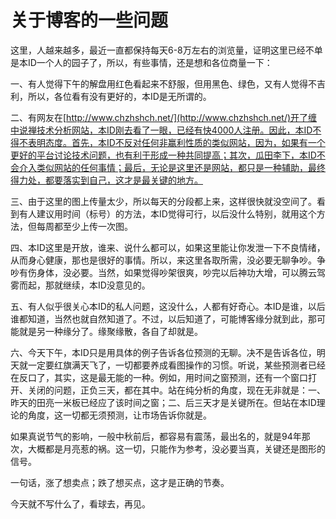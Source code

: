 关于博客的一些问题
====



这里，人越来越多，最近一直都保持每天6-8万左右的浏览量，证明这里已经不单是本ID一个人的园子了，所以，有些事情，还是想和各位商量一下：

一、有人觉得下午的解盘用红色看起来不舒服，但用黑色、绿色，又有人觉得不吉利，所以，各位看有没有更好的，本ID是无所谓的。

二、有网友在[http://www.chzhshch.net/](http://www.chzhshch.net/)开了缠中说禅技术分析网站，本ID刚去看了一眼，已经有快4000人注册。因此，本ID不得不表明态度。首先，本ID不反对任何非赢利性质的类似网站，因为，如果有一个更好的平台讨论技术问题，也有利于形成一种共同提高；其次，瓜田李下，本ID不会介入类似网站的任何事情；最后，无论是这里还是网站，都只是一种辅助，最终得力处，都要落实到自己，这才是最关键的地方。

三、由于这里的图上传量太少，所以每天的分段都上来，这样很快就没空间了。看到有人建议用时间（标号）的方法，本ID觉得可行，以后没什么特别，就用这个方法，但每周都至少上传一次图。

四、本ID这里是开放，谁来、说什么都可以，如果这里能让你发泄一下不良情绪，从而身心健康，那也是很好的事情。所以，来这里各取所需，没必要无聊争吵。争吵有伤身体，没必要。当然，如果觉得吵架很爽，吵完以后神功大增，可以腾云驾雾而起，那就继续，本ID没意见的。

五、有人似乎很关心本ID的私人问题，这没什么，人都有好奇心。本ID是谁，以后谁都知道，当然也就自然知道了。不过，以后知道了，可能博客缘分就到此，那可能就是另一种缘分了。缘聚缘散，各自了却就是。

六、今天下午，本ID只是用具体的例子告诉各位预测的无聊。决不是告诉各位，明天就一定要红旗满天飞了，一切都要养成看图操作的习惯。听说，某些预测者已经在反口了，其实，这是最无能的一种。例如，用时间之窗预测，还有一个窗口打开、关闭的问题，正负三天，都在其中。站在纯分析的角度，现在无非就是：一、昨天的田亮一米板已经应了该时间之窗；二、后三天才是关键所在。但站在本ID理论的角度，这一切都无须预测，让市场告诉你就是。

如果真说节气的影响，一般中秋前后，都容易有震荡，最出名的，就是94年那次，大概都是月亮惹的祸。这一切，只能作为参考，没必要当真，关键还是图形的信号。

一句话，涨了想卖点；跌了想买点，这才是正确的节奏。

今天就不写什么了，看球去，再见。
